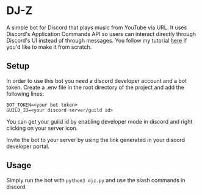 # DJ-Z
A simple bot for Discord that plays music from YouTube via URL.
It uses Discord's Application Commands API so users can interact directly through Discord's UI instead of through messages.
You follow my tutorial [here](https://medium.com/@ameermushani/how-to-create-a-music-bot-using-discord-py-and-slash-commands-e3c0a0f92e53) if you'd like to make it from scratch.

## Setup
In order to use this bot you need a discord developer account and a bot token.
Create a .env file in the root directory of the project and add the following lines:
```
BOT_TOKEN=<your bot token>
GUILD_ID=<your discord server/guild id>
```
You can get your guild id by enabling developer mode in discord and right clicking on your server icon.

Invite the bot to your server by using the link generated in your discord developer portal.
## Usage
Simply run the bot with `python3 djz.py` and use the slash commands in discord.
